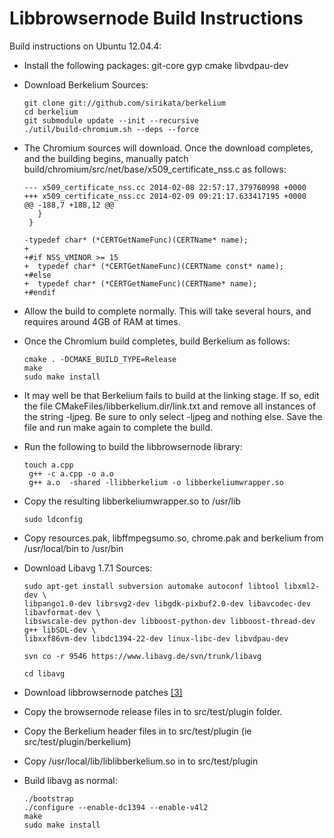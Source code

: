 <!--toc=advanced-->
# Libbrowsernode Build Instructions

Build instructions on Ubuntu 12.04.4:

*   Install the following packages: git-core gyp cmake libvdpau-dev

*   Download Berkelium Sources:

    ``` 
    git clone git://github.com/sirikata/berkelium
    cd berkelium
    git submodule update --init --recursive
    ./util/build-chromium.sh --deps --force

    ```

*   The Chromium sources will download. Once the download completes, and the building begins, manually patch build/chromium/src/net/base/x509_certificate_nss.c as follows:

    ```
    --- x509_certificate_nss.cc 2014-02-08 22:57:17.379760998 +0000
    +++ x509_certificate_nss.cc 2014-02-09 09:21:17.633417195 +0000
    @@ -188,7 +188,12 @@
       }
     }

    -typedef char* (*CERTGetNameFunc)(CERTName* name);
    +
    +#if NSS_VMINOR >= 15
    +  typedef char* (*CERTGetNameFunc)(CERTName const* name);
    +#else
    +  typedef char* (*CERTGetNameFunc)(CERTName* name);
    +#endif

    ```


*   Allow the build to complete normally. This will take several hours, and requires around 4GB of RAM at times.

*   Once the Chromium build completes, build Berkelium as follows:

    ```
    cmake . -DCMAKE_BUILD_TYPE=Release
    make
    sudo make install

    ```

*   It may well be that Berkelium fails to build at the linking stage. If so, edit the file CMakeFiles/libberkelium.dir/link.txt and remove all instances of the string -ljpeg. Be sure to only select -ljpeg and nothing else. Save the file and run make again to complete the build.

*   Run the following to build the libbrowsernode library:

    ``` 
    touch a.cpp
     g++ -c a.cpp -o a.o
     g++ a.o  -shared -llibberkelium -o libberkeliumwrapper.so

    ```

*   Copy the resulting libberkeliumwrapper.so to /usr/lib

    ```
    sudo ldconfig

    ```

*   Copy resources.pak, libffmpegsumo.so, chrome.pak and berkelium from /usr/local/bin to /usr/bin

*   Download Libavg 1.7.1 Sources:

    ```
    sudo apt-get install subversion automake autoconf libtool libxml2-dev \
    libpango1.0-dev librsvg2-dev libgdk-pixbuf2.0-dev libavcodec-dev libavformat-dev \
    libswscale-dev python-dev libboost-python-dev libboost-thread-dev g++ libSDL-dev \
    libxxf86vm-dev libdc1394-22-dev linux-libc-dev libvdpau-dev

    svn co -r 9546 https://www.libavg.de/svn/trunk/libavg

    cd libavg

    ```

*   Download libbrowsernode patches [[3]](https://code.launchpad.net/browsernode)

*   Copy the browsernode release files in to src/test/plugin folder.

*   Copy the Berkelium header files in to src/test/plugin (ie src/test/plugin/berkelium)

*   Copy /usr/local/lib/liblibberkelium.so in to src/test/plugin

*   Build libavg as normal:

    ```
    ./bootstrap
    ./configure --enable-dc1394 --enable-v4l2
    make
    sudo make install

    ```